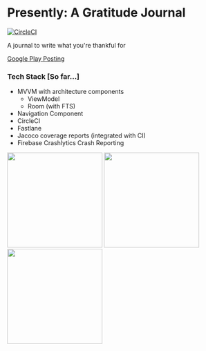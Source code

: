 # Presently: A Gratitude Journal
[![CircleCI](https://circleci.com/gh/alisonthemonster/Presently/tree/master.svg?style=svg)](https://circleci.com/gh/alisonthemonster/Presently/tree/master)

A journal to write what you're thankful for

[Google Play Posting](https://play.google.com/store/apps/details?id=journal.gratitude.com.gratitudejournal&hl=en)

### Tech Stack [So far...]
- MVVM with architecture components
   - ViewModel
   - Room (with FTS)
- Navigation Component
- CircleCI
- Fastlane
- Jacoco coverage reports (integrated with CI)
- Firebase Crashlytics Crash Reporting

<img src="https://i.imgur.com/Im3maBV.png" width="220"> 

<img src="https://i.imgur.com/O4J2yru.png" width="220"> 

<img src="https://i.imgur.com/TDCxl3N.png" width="220"> 
